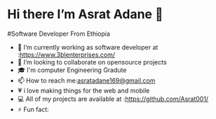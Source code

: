 #  Hi there I’m Asrat Adane 👋
                                                      
#Software Developer From Ethiopia
<!--
**Asrat001/Asrat001** is a ✨ _special_ ✨ repository because its `README.md` (this file) appears on your GitHub profile.

Here are some ideas to get you started:


- 🌱 I’m currently learning ...
- 
- 🤔 I’m looking for help with ...
- 💬 Ask me about ...
- 📫 How to reach me: ...
- 😄 Pronouns: ...
- ⚡ Fun fact: ...
-->
- 🔭 I’m currently working as software developer at :https://www.3blenterprises.com/  
- 👯 I’m looking to collaborate on  opensource projects
- 🎓 I'm computer Engineering Gradute
- 📫 How to reach me:asratadane169@gmail.com
- 💗 i love making things for the web and mobile
- 💻 All of my projects are available at :https://github.com/Asrat001/
- ⚡ Fun fact: 





